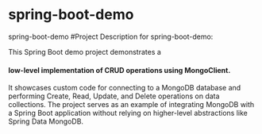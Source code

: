 # spring-boot-demo
spring-boot-demo
#Project Description for spring-boot-demo:

This Spring Boot demo project demonstrates a <h4>low-level implementation of CRUD operations using MongoClient.</h4> It showcases custom code for connecting to a MongoDB database and performing Create, Read, Update, and Delete operations on data collections. The project serves as an example of integrating MongoDB with a Spring Boot application without relying on higher-level abstractions like Spring Data MongoDB.
